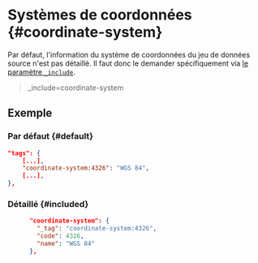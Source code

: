 # Systèmes de coordonnées {#coordinate-system}

Par défaut, l'information du système de coordonnées du jeu de données source n'est pas détaillé. Il faut donc le demander spécifiquement via [le paramètre `_include`](/methods/subresources.html).

> _include=coordinate-system


## Exemple

### Par défaut {#default}

```json
"tags": {
    [...],
    "coordinate-system:4326": "WGS 84",
    [...],
},
```

### Détaillé {#included}

```json
      "coordinate-system": {
        "_tag": "coordinate-system:4326",
        "code": 4326,
        "name": "WGS 84"
      },
```

